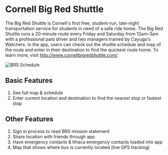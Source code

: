 # Cornell Big Red Shuttle

The Big Red Shuttle is Cornell's first free, student-run, late-night transportation service for students in need of a safe ride home. The Big Red Shuttle runs a 20-minute route every Friday and Saturday from 12am-3am with a professional paid driver and two managers trained by Cayuga's Watchers. In the app, users can check out the shuttle schedule and map of the route and enter in their destination to find the quickest route home. To learn more, visit http://www.cornellbigredshuttle.com/.

![BRS Schedule](https://github.com/cuappdev/bigredshuttle/blob/master/Assets/BRS-Schedule.png)

## Basic Features
1. See full map & schedule
2. Enter current location and destination to find the nearest stop or fastest stop

## Other Features

1. Sign in process to read BRS mission statement
2. Share location with friends through app
3. Have emergency contacts & Ithaca emergency contacts loaded into app
4. Map that shows where bus is currently located (live GPS tracking)

